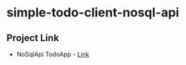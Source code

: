 # simple-todo-client-nosql-api

## Project Link
 * NoSqlApi TodoApp - [Link](https://simple-todo-client-nosql-api.firebaseapp.com/)